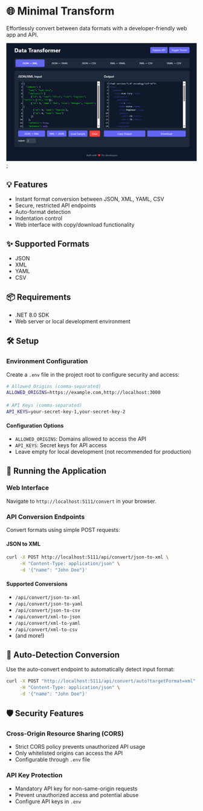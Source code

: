 # 🌐 Minimal Transform

Effortlessly convert between data formats with a developer-friendly web app and API.

![Screenshot of Swagger UI](https://raw.githubusercontent.com/hawkinslabdev/minimaltransform/refs/heads/main/Source/image.png);


## 💡 Features
- Instant format conversion between JSON, XML, YAML, CSV
- Secure, restricted API endpoints
- Auto-format detection
- Indentation control
- Web interface with copy/download functionality

## ✨ Supported Formats
- JSON
- XML
- YAML
- CSV

## 📦 Requirements
- .NET 8.0 SDK
- Web server or local development environment

## 🛠️ Setup

### Environment Configuration
Create a `.env` file in the project root to configure security and access:

```bash
# Allowed Origins (comma-separated)
ALLOWED_ORIGINS=https://example.com,http://localhost:3000

# API Keys (comma-separated)
API_KEYS=your-secret-key-1,your-secret-key-2
```

#### Configuration Options
- `ALLOWED_ORIGINS`: Domains allowed to access the API
- `API_KEYS`: Secret keys for API access
- Leave empty for local development (not recommended for production)

## 🚀 Running the Application

### Web Interface
Navigate to `http://localhost:5111/convert` in your browser.

### API Conversion Endpoints
Convert formats using simple POST requests:

#### JSON to XML
```bash
curl -X POST http://localhost:5111/api/convert/json-to-xml \
     -H "Content-Type: application/json" \
     -d '{"name": "John Doe"}'
```

#### Supported Conversions
- `/api/convert/json-to-xml`
- `/api/convert/json-to-yaml`
- `/api/convert/json-to-csv`
- `/api/convert/xml-to-json`
- `/api/convert/xml-to-yaml`
- `/api/convert/xml-to-csv`
- (and more!)

## 🔧 Auto-Detection Conversion
Use the auto-convert endpoint to automatically detect input format:

```bash
curl -X POST "http://localhost:5111/api/convert/auto?targetFormat=xml" \
     -H "Content-Type: application/json" \
     -d '{"name": "John Doe"}'
```

## 🛡️ Security Features

### Cross-Origin Resource Sharing (CORS)
- Strict CORS policy prevents unauthorized API usage
- Only whitelisted origins can access the API
- Configurable through `.env` file

### API Key Protection
- Mandatory API key for non-same-origin requests
- Prevent unauthorized access and potential abuse
- Configure API keys in `.env`
